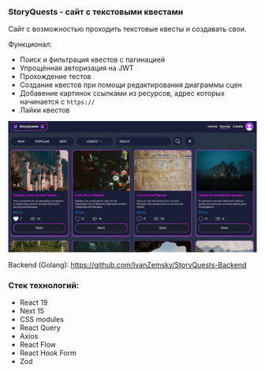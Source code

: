 ### StoryQuests - сайт с текстовыми квестами

Сайт с возможностью проходить текстовые квесты и создавать свои.

Функционал:
+ Поиск и фильтрация квестов с пагинацией
+ Упрощённая авторизация на JWT
+ Прохождение тестов
+ Создание квестов при помощи редактирования диаграммы сцен
+ Добавение картинок ссылками из ресурсов, адрес которых начинается с `https://`
+ Лайки квестов


<picture>
 <img alt="Скриншот страницы &quot;Stories&quot;" src="./README_IMG.JPG">
</picture>

Backend (Golang): https://github.com/IvanZemsky/StoryQuests-Backend

### Стек технологий:
+ React 19
+ Next 15
+ CSS modules
+ React Query
+ Axios
+ React Flow
+ React Hook Form
+ Zod